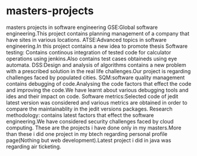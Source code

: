 # masters-projects
masters projects in software engineering
GSE:Global software engineering.This project contains planning  management of a company that have sites in various locations.
ATSE:Advanced topics in software engineering.In this project contains a new idea to promote thesis
Software testing: Contains continous integration of tested code for calculator operations using jenkins.Also contains test cases obtaineds using eye automata.
DSS:Design and analysis of algorithms contains a new problem with a prescribed solution in the real life challenges.Our project is regarding challenges faced by populated cities.
SQM:software quality management contains debugging of code.Analysing the code factors that effect the code and improving the code.We have learnt about various debugging tools and ides and their impact on code.
Software metrics:Selected code of jedit latest version was considered and various metrics are obtained in order to compare the maintainablity in the jedit versions packages.
Research methodology: contains latest factors that effect the software engineering.We have considered security challenges faced by cloud computing.
These are the projects i have done only in my masters.More than these i did one project in my btech regarding personal profile page(Nothing but web development).Latest project i did in java was regarding air ticketing.
